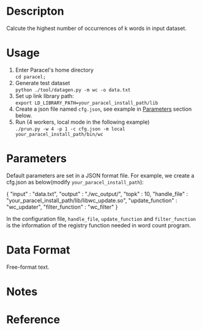 # Descripton
Calcute the highest number of occurrences of k words in input dataset.

# Usage
1. Enter Paracel's home directory  
```cd paracel;``` 
1. Generate test dataset  
```python ./tool/datagen.py -m wc -o data.txt```
2. Set up link library path:  
```export LD_LIBRARY_PATH=your_paracel_install_path/lib```  
3. Create a json file named `cfg.json`, see example in [Parameters](#parameters) section below.
4. Run (4 workers, local mode in the following example)  
  ```./prun.py -w 4 -p 1 -c cfg.json -m local your_paracel_install_path/bin/wc```

# Parameters
  Default parameters are set in a JSON format file. For example, we create a
  cfg.json as below(modify `your_paracel_install_path`):

{
  "input" : "data.txt",
  "output" : "./wc_output/",
  "topk" : 10,
  "handle_file" : "your_paracel_install_path/lib/libwc_update.so",
  "update_function" : "wc_updater",
  "filter_function" : "wc_filter"
}

In the configuration file, `handle_file`, `update_function` and `filter_function` is the information of the registry function needed in word count program.

# Data Format
Free-format text.

# Notes


# Reference
